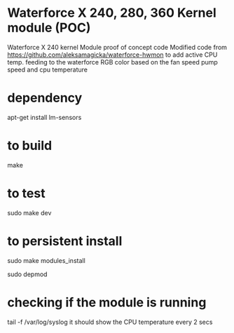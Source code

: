 # Waterforce X 240, 280, 360 Kernel module (POC)
Waterforce X 240 kernel Module proof of concept code
Modified code from https://github.com/aleksamagicka/waterforce-hwmon to add active CPU temp. feeding to the waterforce
RGB color based on the fan speed pump speed and cpu temperature

# dependency
apt-get install lm-sensors

# to build
make

# to test
sudo make dev

# to persistent install
sudo make modules_install

sudo depmod

# checking if the module is running
tail -f /var/log/syslog
it should show the CPU temperature every 2 secs


